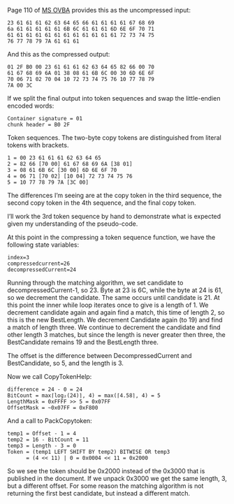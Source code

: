 Page 110 of [MS OVBA](https://interoperability.blob.core.windows.net/files/MS-OVBA/%5bMS-OVBA%5d.pdf) provides this as the uncompressed input:

    23 61 61 61 62 63 64 65 66 61 61 61 61 67 68 69
    6a 61 61 61 61 61 6B 6C 61 61 61 6D 6E 6F 70 71
    61 61 61 61 61 61 61 61 61 61 61 61 72 73 74 75
    76 77 78 79 7A 61 61 61

And this as the compressed output:

    01 2F B0 00 23 61 61 61 62 63 64 65 82 66 00 70
    61 67 68 69 6A 01 38 08 61 6B 6C 00 30 6D 6E 6F
    70 06 71 02 70 04 10 72 73 74 75 76 10 77 78 79
    7A 00 3C

If we split the final output into token sequences and
swap the little-endien encoded words:

    Container signature = 01
    chunk header = B0 2F

Token sequences. The two-byte copy tokens are distinguished
from literal tokens with brackets.

    1 = 00 23 61 61 61 62 63 64 65
    2 = 82 66 [70 00] 61 67 68 69 6A [38 01]
    3 = 08 61 6B 6C [30 00] 6D 6E 6F 70
    4 = 06 71 [70 02] [10 04] 72 73 74 75 76
    5 = 10 77 78 79 7A [3C 00]

The differences I’m seeing are at the copy token in the third
sequence, the second copy token in the 4th sequence, and
the final copy token.

I’ll work the 3rd token sequence by hand to demonstrate
what is expected given my understanding of the pseudo-code.

At this point in the compressing a token sequence function, we
have the following state variables:

    index=3
    compressedcurrent=26
    decompressedCurrent=24

Running through the matching algorithm, we set candidate to
decompressedCurrent-1, so 23. Byte at 23 is 6C, while the byte
at 24 is 61, so we decrement the candidate. The same occurs until
candidate is 21. At this point the inner while loop iterates once
to give is a length of 1. We decrement candidate again and again
find a match, this time of length 2, so this is the new BestLength.
We decrement Candidate again (to 19) and find a match of length three.
We continue to decrement the candidate and find other length 3 matches,
but since the length is never greater then three, the BestCandidate
remains 19 and the BestLength three.

The offset is the difference between DecompressedCurrent and BestCandidate,
so 5, and the length is 3.

Now we call CopyTokenHelp:

    difference = 24 - 0 = 24
    BitCount = max⌈log₂(24)⌉, 4) = max(⌈4.58⌉, 4) = 5
    LengthMask = 0xFFFF >> 5 = 0x07FF
    OffsetMask = ~0x07FF = 0xF800
 
And a call to PackCopytoken:

    temp1 = Offset - 1 = 4
    temp2 = 16 - BitCount = 11
    temp3 = Length - 3 = 0
    Token = (temp1 LEFT SHIFT BY temp2) BITWISE OR temp3
          = (4 << 11) | 0 = 0x0004 << 11 = 0x2000

So we see the token should be 0x2000 instead of the 0x3000
that is published in the document. If we unpack 0x3000 we
get the same length, 3, but a different offset. For some
reason the matching algorithm is not returning the first
best candidate, but instead a different match.
